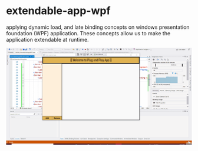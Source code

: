 # extendable-app-wpf
applying dynamic load, and late binding concepts on windows presentation foundation (WPF) application. These concepts allow us to make the application extendable at runtime.

<img src="/extendable app.gif?raw=true">


